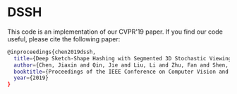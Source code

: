 # DSSH

This code is an implementation of our CVPR'19 paper. If you find our code useful, please cite the following paper:

```bash
@inproceedings{chen2019dssh,
  title={Deep Sketch-Shape Hashing with Segmented 3D Stochastic Viewing},
  author={Chen, Jiaxin and Qin, Jie and Liu, Li and Zhu, Fan and Shen, Fumin and Xie, Jin and Shao, Ling},
  booktitle={Proceedings of the IEEE Conference on Computer Vision and Pattern Recognition},
  year={2019}
}
```
